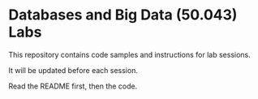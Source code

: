 # Databases and Big Data (50.043) Labs

This repository contains code samples and instructions for lab sessions. 

It will be updated before each session. 

Read the README first, then the code.
